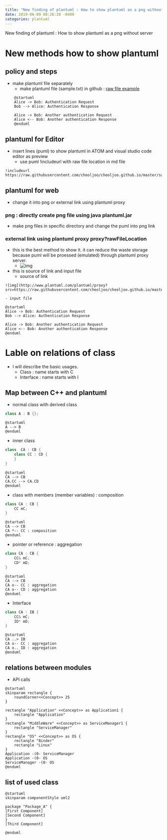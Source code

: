 ```yaml
---
title: "New finding of plantuml : How to show plantuml as a png without server"
date: 2019-06-09 08:26:28 -0400
categories: plantuml
---
```


New finding of plantuml : How to show plantuml as a png without server

# New methods how to show plantuml 

## policy and steps
- make plantuml file separately
    - make plantuml file (sample.txt)  in github : [raw file example](https://raw.githubusercontent.com/cheoljoo/cheoljoo.github.io/master/sample.txt)

```text
    @startuml
    Alice -> Bob: Authentication Request
    Bob --> Alice: Authentication Response
    
    Alice -> Bob: Another authentication Request
    Alice <-- Bob: Another authentication Response
    @enduml
```

## plantuml for Editor
- insert lines (puml) to show plantuml in ATOM and visual studio code editor as preview
    - use puml !includeurl with raw file location in md file
```puml
!includeurl https://raw.githubusercontent.com/cheoljoo/cheoljoo.github.io/master/sample.txt
```

## plantuml for web
- change it into png or external link using plantuml proxy

### png : directly create png file using java plantuml.jar
- make png files in specific directory and change the puml into png link

### external link using plantuml proxy  proxy?rawFileLocation
- this is the best method to show it. it can reduce the waste storage because puml will be proessed (emulated)  through plantuml proxy server.
	- ![img](http://www.plantuml.com/plantuml/proxy?src=https://raw.githubusercontent.com/cheoljoo/cheoljoo.github.io/master/sample.txt)
- this is source of link and input file
    - source of link 

```
![img](http://www.plantuml.com/plantuml/proxy?src=https://raw.githubusercontent.com/cheoljoo/cheoljoo.github.io/master/sample.txt)
```

    - input file 

```
@startuml
Alice -> Bob: Authentication Request
Bob --> Alice: Authentication Response

Alice -> Bob: Another authentication Request
Alice <-- Bob: Another authentication Response
@enduml
```


# Lable on relations of class
- I will describe the basic usages.
    - Class : name starts with C
    - Interface : name starts with I

## Map between C++ and plantuml
- normal class with derived class
```cpp
class A : B {};
```

```puml
@startuml
A --> B
@enduml
```


- inner class
```cpp 
class  CA : CB {
    class CC : CD {
    }
}
```

```puml
@startuml
CA --> CB
CA.CC --> CA.CD
@enduml
```


- class with members (member variables) : composition
```cpp
class CA : CB {
    CC mC;
}
```

```puml
@startuml
CA --> CB
CA *-- CC : composition
@enduml
```


- pointer or reference : aggregation
```cpp
class CA : CB {
    CC& mC;
    CD* mD;
}
```

```puml
@startuml
CA --> CB 
CA o-- CC : aggregation
CA o-- CD : aggregation
@enduml
```

- Interface
```cpp
class CA : IB {
    CC& mC;
    ID* mD;
}
```

```puml
@startuml
CA ..> IB 
CA o-- CC : aggregation
CA o.. ID : aggregation
@enduml
```


## relations between modules
- API calls

```puml
@startuml
skinparam rectangle {
    roundCorner<<Concept>> 25
}

rectangle "Application" <<Concept>> as Application1 {
    rectangle "Application"
}
rectangle "MiddleWare" <<Concept>> as ServiceManager1 {
    rectangle "ServiceManager"
}
rectangle "OS" <<Concept>> as OS {
    rectangle "Binder"
    rectangle "Linux"
}
Application -(0- ServiceManager
Application -(0- OS
ServiceManager -(0- OS
@enduml
```




## list of used class
```
@startuml
skinparam componentStyle uml2

package "Package_A" {
[First Component]
[Second Component]
}
[Third Component]

@enduml
```


